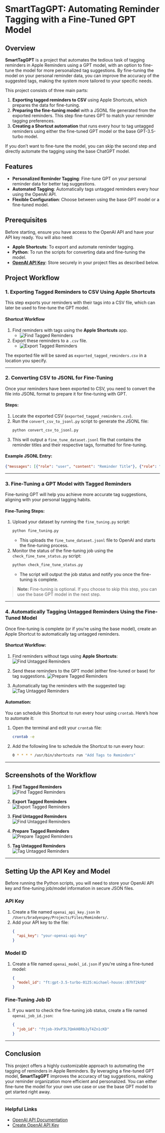 # SmartTagGPT: Automating Reminder Tagging with a Fine-Tuned GPT Model

## Overview

**SmartTagGPT** is a project that automates the tedious task of tagging reminders in Apple Reminders using a GPT model, with an option to fine-tune the model for more personalized tag suggestions. By fine-tuning the model on your personal reminder data, you can improve the accuracy of the suggested tags, making the system more tailored to your specific needs.

This project consists of three main parts:

1. **Exporting tagged reminders to CSV** using Apple Shortcuts, which prepares the data for fine-tuning.
2. **Preparing the fine-tuning model** with a JSONL file generated from the exported reminders. This step fine-tunes GPT to match your reminder tagging preferences.
3. **Creating a Shortcut automation** that runs every hour to tag untagged reminders using either the fine-tuned GPT model or the base GPT-3.5-turbo model.

If you don’t want to fine-tune the model, you can skip the second step and directly automate the tagging using the base ChatGPT model.

## Features
- **Personalized Reminder Tagging**: Fine-tune GPT on your personal reminder data for better tag suggestions.
- **Automated Tagging**: Automatically tags untagged reminders every hour using the OpenAI API.
- **Flexible Configuration**: Choose between using the base GPT model or a fine-tuned model.

## Prerequisites
Before starting, ensure you have access to the OpenAI API and have your API key ready. You will also need:
- **Apple Shortcuts**: To export and automate reminder tagging.
- **Python**: To run the scripts for converting data and fine-tuning the model.
- **[OpenAI API Key](https://platform.openai.com/signup)**: Store securely in your project files as described below.

## Project Workflow

### 1. Exporting Tagged Reminders to CSV Using Apple Shortcuts

This step exports your reminders with their tags into a CSV file, which can later be used to fine-tune the GPT model.

#### Shortcut Workflow
1. Find reminders with tags using the **Apple Shortcuts** app.
   - ![Find Tagged Reminders](images/find_tagged_reminders.png)
2. Export these reminders to a `.csv` file.
   - ![Export Tagged Reminders](images/export_tagged_reminders.png)

The exported file will be saved as `exported_tagged_reminders.csv` in a location you specify.

---

### 2. Converting CSV to JSONL for Fine-Tuning

Once your reminders have been exported to CSV, you need to convert the file into JSONL format to prepare it for fine-tuning with GPT.

#### Steps:
1. Locate the exported CSV (`exported_tagged_reminders.csv`).
2. Run the `convert_csv_to_jsonl.py` script to generate the JSONL file:
   ```bash
   python convert_csv_to_jsonl.py
   ```
3. This will output a `fine_tune_dataset.jsonl` file that contains the reminder titles and their respective tags, formatted for fine-tuning.

#### Example JSONL Entry:
```json
{"messages": [{"role": "user", "content": "Reminder Title"}, {"role": "assistant", "content": "#Tag"}]}
```

---

### 3. Fine-Tuning a GPT Model with Tagged Reminders

Fine-tuning GPT will help you achieve more accurate tag suggestions, aligning with your personal tagging habits.

#### Fine-Tuning Steps:
1. Upload your dataset by running the `fine_tuning.py` script:
   ```bash
   python fine_tuning.py
   ```
   - This uploads the `fine_tune_dataset.jsonl` file to OpenAI and starts the fine-tuning process.
2. Monitor the status of the fine-tuning job using the `check_fine_tune_status.py` script:
   ```bash
   python check_fine_tune_status.py
   ```
   - The script will output the job status and notify you once the fine-tuning is complete.

> **Note:** Fine-tuning is optional. If you choose to skip this step, you can use the base GPT model in the next step.

---

### 4. Automatically Tagging Untagged Reminders Using the Fine-Tuned Model

Once fine-tuning is complete (or if you're using the base model), create an Apple Shortcut to automatically tag untagged reminders.

#### Shortcut Workflow:
1. Find reminders without tags using **Apple Shortcuts**:
    ![Find Untagged Reminders](images/find_untagged_reminders.png)
   
2. Send these reminders to the GPT model (either fine-tuned or base) for tag suggestions.
   ![Prepare Tagged Reminders](images/prepare_tagged_reminders.png)

3. Automatically tag the reminders with the suggested tag:
![Tag Untagged Reminders](images/tag_untagged_reminders.png)

#### Automation:
You can schedule this Shortcut to run every hour using `crontab`. Here’s how to automate it:

1. Open the terminal and edit your `crontab` file:
   ```bash
   crontab -e
   ```

2. Add the following line to schedule the Shortcut to run every hour:
   ```bash
   0 * * * * /usr/bin/shortcuts run "Add Tags to Reminders"
   ```

---

## Screenshots of the Workflow

1. **Find Tagged Reminders**  
   ![Find Tagged Reminders](images/find_tagged_reminders.png)

2. **Export Tagged Reminders**  
   ![Export Tagged Reminders](images/export_tagged_reminders.png)

3. **Find Untagged Reminders**  
   ![Find Untagged Reminders](images/find_untagged_reminders.png)

4. **Prepare Tagged Reminders**  
   ![Prepare Tagged Reminders](images/prepare_tagged_reminders.png)

5. **Tag Untagged Reminders**  
   ![Tag Untagged Reminders](images/tag_untagged_reminders.png)

---

## Setting Up the API Key and Model

Before running the Python scripts, you will need to store your OpenAI API key and fine-tuning job/model information in secure JSON files.

### API Key
1. Create a file named `openai_api_key.json` in `/Users/bradyespey/Projects/Files/Reminders/`.
2. Add your API key to the file:
   ```json
   {
     "api_key": "your-openai-api-key"
   }
   ```

### Model ID
1. Create a file named `openai_model_id.json` if you're using a fine-tuned model:
   ```json
   {
     "model_id": "ft:gpt-3.5-turbo-0125:michael-house::B7hT2kXQ"
   }
   ```

### Fine-Tuning Job ID
1. If you want to check the fine-tuning job status, create a file named `openai_job_id.json`:
   ```json
   {
     "job_id": "ftjob-X9vP3L7QmkH8RbJyT4Zn1cKD"
   }
   ```

---

## Conclusion

This project offers a highly customizable approach to automating the tagging of reminders in Apple Reminders. By leveraging a fine-tuned GPT model, **SmartTagGPT** improves the accuracy of tag suggestions, making your reminder organization more efficient and personalized. You can either fine-tune the model for your own use case or use the base GPT model to get started right away.

---

### Helpful Links
- [OpenAI API Documentation](https://beta.openai.com/docs/)
- [Create OpenAI API Key](https://platform.openai.com/signup)